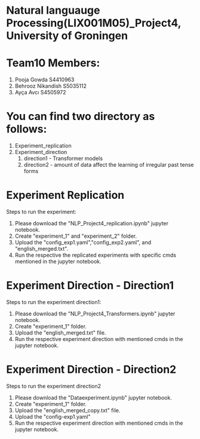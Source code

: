 # Natural languauge Processing(LIX001M05)_Project4, University of Groningen

# Team10 Members:
 1) Pooja Gowda S4410963
 2) Behrooz Nikandish S5035112
 3) Ayça Avcı S4505972


# You can find two directory as follows:
1) Experiment_replication
2) Experiment_direction
    1) direction1 - Transformer models
    2) direction2 - amount of data affect the learning of irregular past tense forms
    
# Experiment Replication
Steps to run the experiment:
1) Please download the "NLP_Project4_replication.ipynb" jupyter notebook.
2) Create "experiment_1" and "experiment_2" folder.
3) Upload the "config_exp1.yaml","config_exp2.yaml", and "english_merged.txt".
4) Run the respective the replicated experiments with specific cmds mentioned in the jupyter notebook.

# Experiment Direction - Direction1
Steps to run the experiment direction1:
1) Please download the "NLP_Project4_Transformers.ipynb" jupyter notebook.
2) Create "experiment_1" folder.
3) Upload the "english_merged.txt" file.
4) Run the respective experiment direction with mentioned cmds in the jupyter notebook.
# Experiment Direction - Direction2
Steps to run the experiment direction2
1) Please download the "Dataexperiment.ipynb" jupyter notebook.
2) Create "experiment_1" folder.
3) Upload the "english_merged_copy.txt" file.
4) Upload the "config-exp1.yaml" 
5) Run the respective experiment direction with mentioned cmds in the jupyter notebook.
        



